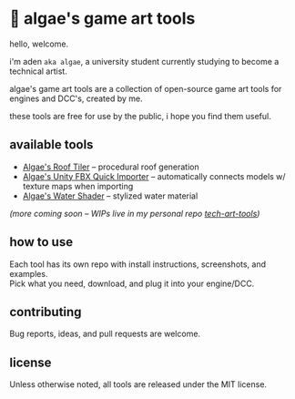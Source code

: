 # 🌱 algae's game art tools

hello, welcome. 

i'm aden `aka algae`, a university student currently studying to become a technical artist.

algae's game art tools are a collection of open-source game art tools for engines and DCC's, created by me. 

these tools are free for use by the public, i hope you find them useful.

## available tools  
- [Algae's Roof Tiler](link) – procedural roof generation  
- [Algae's Unity FBX Quick Importer](link) – automatically connects models w/ texture maps when importing
- [Algae's Water Shader](link) – stylized water material  

*(more coming soon – WIPs live in my personal repo [tech-art-tools](https://github.com/aden-tt/tech-art-tools))*  

## how to use  
Each tool has its own repo with install instructions, screenshots, and examples.  
Pick what you need, download, and plug it into your engine/DCC.  

## contributing  
Bug reports, ideas, and pull requests are welcome.  

## license  
Unless otherwise noted, all tools are released under the MIT license.  
